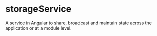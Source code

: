 # storageService
A service in Angular to share, broadcast and maintain state across the application or at a module level.
